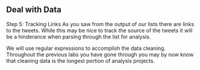 <!--title={Cleaning Tweets}--> 

## Deal with Data

Step 5: Tracking Links
As you saw from the output of our lists there are links to the tweets. While this may be nice to track the source of the tweets it will be a hinderance when parsing through the list for analysis.

We will use regular expressions to accomplish the data cleaning. Throughout the previous labs you have gone through you may by now know that cleaning data is the longest portion of analysis projects.